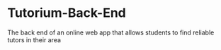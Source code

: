 # Tutorium-Back-End
The back end of an online web app that allows students to find reliable tutors in their area
